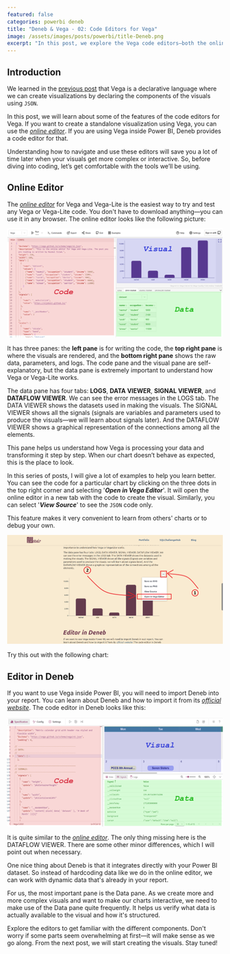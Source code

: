```yaml
---
featured: false
categories: powerbi deneb
title: "Deneb & Vega - 02: Code Editors for Vega"
image: /assets/images/posts/powerbi/title-Deneb.png
excerpt: "In this post, we explore the Vega code editors—both the online editor and the one built into Deneb for Power BI. Understanding these tools will help you test, debug, and build complex visuals more efficiently."
---
```


## Introduction

We learned in the [previous post](/posts/powerbi/deneb/vega-01) that Vega is a declarative language where we can create visualizations by declaring the components of the visuals using `JSON`.

In this post, we will learn about some of the features of the code editors for Vega. If you want to create a standalone visualization using Vega, you can use the [_online editor_](https://vega.github.io/editor/#/custom/vega). If you are using Vega inside Power BI, Deneb provides a code editor for that.

Understanding how to navigate and use these editors will save you a lot of time later when your visuals get more complex or interactive. So, before diving into coding, let’s get comfortable with the tools we’ll be using.

## Online Editor

The [_online editor_](https://vega.github.io/editor/#/custom/vega) for Vega and Vega-Lite is the easiest way to try and test any Vega or Vega-Lite code. You don't have to download anything—you can use it in any browser. The online editor looks like the following picture:

<img class="lightbox-image" src="/assets/images/posts/powerbi/vegaOnlineEditor.png" alt="Online Editor for Vega and Vega-Lite">

It has three panes: the **left pane** is for writing the code, the **top right pane** is where the visuals are rendered, and the **bottom right pane** shows the raw data, parameters, and logs. The code pane and the visual pane are self-explanatory, but the data pane is extremely important to understand how Vega or Vega-Lite works.

The data pane has four tabs: **LOGS**, **DATA VIEWER**, **SIGNAL VIEWER**, and **DATAFLOW VIEWER**. We can see the error messages in the LOGS tab. The DATA VIEWER shows the datasets used in making the visuals. The SIGNAL VIEWER shows all the signals (signals are variables and parameters used to produce the visuals—we will learn about signals later). And the DATAFLOW VIEWER shows a graphical representation of the connections among all the elements.

This pane helps us understand how Vega is processing your data and transforming it step by step. When our chart doesn’t behave as expected, this is the place to look.

In this series of posts, I will give a lot of examples to help you learn better. You can see the code for a particular chart by clicking on the three dots in the top right corner and selecting '**_Open in Vega Editor_**'. It will open the online editor in a new tab with the code to create the visual. Similarly, you can select '**_View Source_**' to see the `JSON` code only.

This feature makes it very convenient to learn from others' charts or to debug your own.

<img class="lightbox-image" src="/assets/images/posts/powerbi/onlineEditorOpener.png" alt="How to open the Online Editor from a chart?">

Try this out with the following chart:

<div id="chart-01"></div>
<script type="text/javascript">
  async function run() {
    const container = document.getElementById('chart-01');
    const width = container.clientWidth - 40;
    const height = width / 2;
    const specs = '/vegaCharts/02-bar.json';
    const result = await vegaEmbed("#chart-01", specs, {
      actions: true,
      width: width,
      height: height
    });
    console.log(result);
  }
  document.addEventListener('DOMContentLoaded', run);
</script>

## Editor in Deneb

If you want to use Vega inside Power BI, you will need to import Deneb into your report. You can learn about Deneb and how to import it from its [_official website_](https://deneb.guide/). The code editor in Deneb looks like this:

<img class="lightbox-image" src="/assets/images/posts/powerbi/denebEditor.png" alt="Editor in Deneb">

It is quite similar to the [_online editor_](https://vega.github.io/editor/#/custom/vega). The only thing missing here is the DATAFLOW VIEWER. There are some other minor differences, which I will point out when necessary.

One nice thing about Deneb is that it integrates directly with your Power BI dataset. So instead of hardcoding data like we do in the online editor, we can work with dynamic data that's already in your report.

For us, the most important pane is the Data pane. As we create more and more complex visuals and want to make our charts interactive, we need to make use of the Data pane quite frequently. It helps us verify what data is actually available to the visual and how it's structured.

Explore the editors to get familiar with the different components. Don't worry if some parts seem overwhelming at first—it will make sense as we go along. From the next post, we will start creating the visuals. Stay tuned!